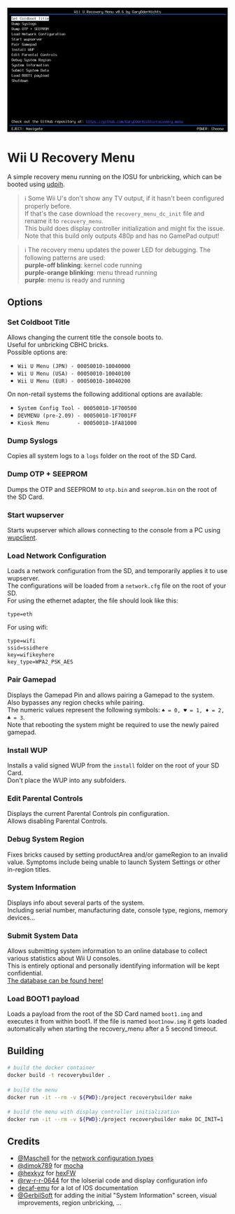 ![screenshot](screenshot.png)

# Wii U Recovery Menu
A simple recovery menu running on the IOSU for unbricking, which can be booted using [udpih](https://github.com/GaryOderNichts/udpih). 

> :information_source: Some Wii U's don't show any TV output, if it hasn't been configured properly before.  
> If that's the case download the `recovery_menu_dc_init` file and rename it to `recovery_menu`.  
> This build does display controller initialization and might fix the issue.  
> Note that this build only outputs 480p and has no GamePad output!

> :information_source: The recovery menu updates the power LED for debugging. The following patterns are used:  
> **purple-off blinking**: kernel code running  
> **purple-orange blinking**: menu thread running  
> **purple**: menu is ready and running  

## Options
### Set Coldboot Title
Allows changing the current title the console boots to.  
Useful for unbricking CBHC bricks.  
Possible options are:  
- `Wii U Menu (JPN) - 00050010-10040000`
- `Wii U Menu (USA) - 00050010-10040100`
- `Wii U Menu (EUR) - 00050010-10040200`

On non-retail systems the following additional options are available:
- `System Config Tool - 00050010-1F700500`
- `DEVMENU (pre-2.09) - 00050010-1F7001FF`
- `Kiosk Menu         - 00050010-1FA81000`

### Dump Syslogs
Copies all system logs to a `logs` folder on the root of the SD Card.

### Dump OTP + SEEPROM
Dumps the OTP and SEEPROM to `otp.bin` and `seeprom.bin` on the root of the SD Card.

### Start wupserver
Starts wupserver which allows connecting to the console from a PC using [wupclient](https://gist.github.com/GaryOderNichts/409672b1bd5627b9dc506fe0f812ec9e).

### Load Network Configuration
Loads a network configuration from the SD, and temporarily applies it to use wupserver.  
The configurations will be loaded from a `network.cfg` file on the root of your SD.  
For using the ethernet adapter, the file should look like this:
```
type=eth
```
For using wifi:
```
type=wifi
ssid=ssidhere
key=wifikeyhere
key_type=WPA2_PSK_AES
```

### Pair Gamepad
Displays the Gamepad Pin and allows pairing a Gamepad to the system. Also bypasses any region checks while pairing.  
The numeric values represent the following symbols: `♠ = 0, ♥ = 1, ♦ = 2, ♣ = 3`.  
Note that rebooting the system might be required to use the newly paired gamepad.

### Install WUP
Installs a valid signed WUP from the `install` folder on the root of your SD Card.  
Don't place the WUP into any subfolders.

### Edit Parental Controls
Displays the current Parental Controls pin configuration.  
Allows disabling Parental Controls.

### Debug System Region
Fixes bricks caused by setting productArea and/or gameRegion to an invalid
value. Symptoms include being unable to launch System Settings or other
in-region titles.

### System Information
Displays info about several parts of the system.  
Including serial number, manufacturing date, console type, regions, memory devices...

### Submit System Data
Allows submitting system information to an online database to collect various statistics about Wii U consoles.  
This is entirely optional and personally identifying information will be kept confidential.  
[The database can be found here!](https://wiiu.gerbilsoft.com/)

### Load BOOT1 payload
Loads a payload from the root of the SD Card named `boot1.img` and executes it from within boot1.
If the file is named `boot1now.img` it gets loaded automatically when starting the recovery_menu after a 5 second timeout.

## Building
```bash
# build the docker container
docker build -t recoverybuilder .

# build the menu
docker run -it --rm -v ${PWD}:/project recoverybuilder make

# build the menu with display controller initialization
docker run -it --rm -v ${PWD}:/project recoverybuilder make DC_INIT=1
```

## Credits
- [@Maschell](https://github.com/Maschell) for the [network configuration types](https://github.com/devkitPro/wut/commit/159f578b34401cd4365efd7b54b536154c9dc576)
- [@dimok789](https://github.com/dimok789) for [mocha](https://github.com/dimok789/mocha)
- [@hexkyz](https://github.com/hexkyz) for [hexFW](https://github.com/hexkyz/hexFW)
- [@rw-r-r-0644](https://github.com/rw-r-r-0644) for the lolserial code and display configuration info
- [decaf-emu](https://github.com/decaf-emu/decaf-emu) for a lot of IOS documentation
- [@GerbilSoft](https://github.com/GerbilSoft) for adding the initial "System Information" screen, visual improvements, region unbricking, ...
